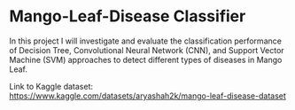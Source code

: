 # Mango-Leaf-Disease Classifier 
In this project I will investigate and evaluate the classification performance of Decision Tree, Convolutional Neural Network (CNN), and Support Vector Machine (SVM) approaches to detect different types of diseases in Mango Leaf.

Link to Kaggle dataset: https://www.kaggle.com/datasets/aryashah2k/mango-leaf-disease-dataset
